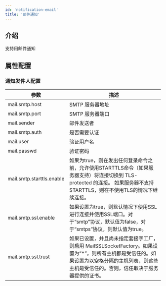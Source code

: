```yaml
---
id: 'notification-email'
title: '邮件通知'
---
```


## 介绍
支持用邮件通知

## 属性配置

### 通知发件人配置

| 参数                      | 描述                                                                                                                                                                                                    |
| ------------------------- |-------------------------------------------------------------------------------------------------------------------------------------------------------------------------------------------------------|
| mail.smtp.host            | SMTP 服务器地址                                                                                                                                                                                            |
| mail.smtp.port            | SMTP 服务器端口                                                                                                                                                                                            |
| mail.sender               | 邮件发送者                                                                                                                                                                                                 |
| mail.smtp.auth            | 是否需要认证                                                                                                                                                                                                |
| mail.user                 | 验证用户名                                                                                                                                                                                                 |
| mail.passwd               | 验证密码                                                                                                                                                                                                  |
| mail.smtp.starttls.enable | 如果为true，则在发出任何登录命令之前，允许使用STARTTLS命令（如果服务器支持）将连接切换到 TLS-protected 的连接。 如果服务器不支持STARTTLS，则在不使用TLS的情况下继续连接。                                                                                              |
| mail.smtp.ssl.enable      | 如果设置为true，则默认情况下使用SSL进行连接并使用SSL端口。对于“smtp”协议，默认值为false，对于“smtps”协议，则默认值为true。                                                                                                                         |
| mail.smtp.ssl.trust       | 如果已设置，并且尚未指定套接字工厂，则启用 MailSSLSocketFactory。如果设置为“*”，则所有主机都是受信任的。如果设置为以空格分隔的主机列表，则这些主机是受信任的。否则，信任取决于服务器提供的证书。 |

